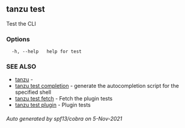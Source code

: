 ## tanzu test

Test the CLI

### Options

```
  -h, --help   help for test
```

### SEE ALSO

* [tanzu](tanzu.md)	 - 
* [tanzu test completion](tanzu_test_completion.md)	 - generate the autocompletion script for the specified shell
* [tanzu test fetch](tanzu_test_fetch.md)	 - Fetch the plugin tests
* [tanzu test plugin](tanzu_test_plugin.md)	 - Plugin tests

###### Auto generated by spf13/cobra on 5-Nov-2021
